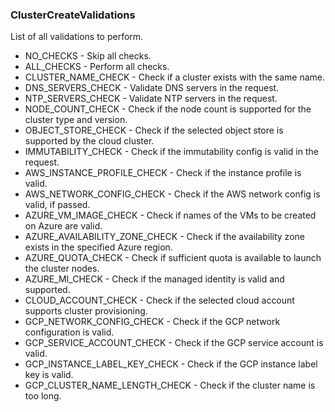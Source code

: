 ### ClusterCreateValidations
List of all validations to perform.

- NO_CHECKS - Skip all checks.
- ALL_CHECKS - Perform all checks.
- CLUSTER_NAME_CHECK - Check if a cluster exists with the same name.
- DNS_SERVERS_CHECK - Validate DNS servers in the request.
- NTP_SERVERS_CHECK - Validate NTP servers in the request.
- NODE_COUNT_CHECK - Check if the node count is supported for the cluster type and version.
- OBJECT_STORE_CHECK - Check if the selected object store is supported by the cloud cluster.
- IMMUTABILITY_CHECK - Check if the immutability config is valid in the request.
- AWS_INSTANCE_PROFILE_CHECK - Check if the instance profile is valid.
- AWS_NETWORK_CONFIG_CHECK - Check if the AWS network config is valid, if passed.
- AZURE_VM_IMAGE_CHECK - Check if names of the VMs to be created on Azure are valid.
- AZURE_AVAILABILITY_ZONE_CHECK - Check if the availability zone exists in the specified Azure region.
- AZURE_QUOTA_CHECK - Check if sufficient quota is available to launch the cluster nodes.
- AZURE_MI_CHECK - Check if the managed identity is valid and supported.
- CLOUD_ACCOUNT_CHECK - Check if the selected cloud account supports cluster provisioning.
- GCP_NETWORK_CONFIG_CHECK - Check if the GCP network configuration is valid.
- GCP_SERVICE_ACCOUNT_CHECK - Check if the GCP service account is valid.
- GCP_INSTANCE_LABEL_KEY_CHECK - Check if the GCP instance label key is valid.
- GCP_CLUSTER_NAME_LENGTH_CHECK - Check if the cluster name is too long.
